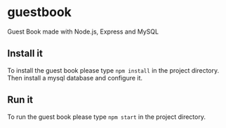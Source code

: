 # guestbook
Guest Book made with Node.js, Express and MySQL

## Install it
To install the guest book please type `npm install` in the project directory.
Then install a mysql database and configure it.

## Run it
To run the guest book please type `npm start` in the project directory.